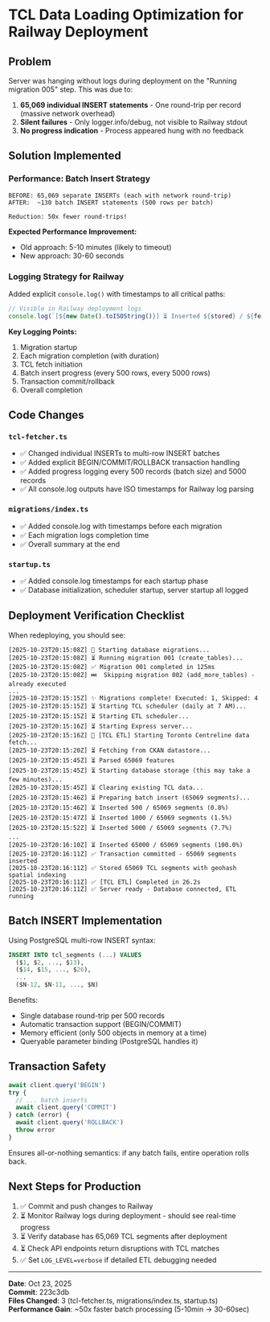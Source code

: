 # TCL Data Loading Optimization for Railway Deployment

## Problem
Server was hanging without logs during deployment on the "Running migration 005" step. This was due to:
1. **65,069 individual INSERT statements** - One round-trip per record (massive network overhead)
2. **Silent failures** - Only logger.info/debug, not visible to Railway stdout
3. **No progress indication** - Process appeared hung with no feedback

## Solution Implemented

### Performance: Batch Insert Strategy
```
BEFORE: 65,069 separate INSERTs (each with network round-trip)
AFTER:  ~130 batch INSERT statements (500 rows per batch)

Reduction: 50x fewer round-trips!
```

**Expected Performance Improvement:**
- Old approach: 5-10 minutes (likely to timeout)
- New approach: 30-60 seconds

### Logging Strategy for Railway
Added explicit `console.log()` with timestamps to all critical paths:

```typescript
// Visible in Railway deployment logs
console.log(`[${new Date().toISOString()}] ⏳ Inserted ${stored} / ${features.length} segments (${pct}%)`)
```

**Key Logging Points:**
1. Migration startup
2. Each migration completion (with duration)
3. TCL fetch initiation
4. Batch insert progress (every 500 rows, every 5000 rows)
5. Transaction commit/rollback
6. Overall completion

## Code Changes

### `tcl-fetcher.ts`
- ✅ Changed individual INSERTs to multi-row INSERT batches
- ✅ Added explicit BEGIN/COMMIT/ROLLBACK transaction handling
- ✅ Added progress logging every 500 records (batch size) and 5000 records
- ✅ All console.log outputs have ISO timestamps for Railway log parsing

### `migrations/index.ts`
- ✅ Added console.log with timestamps before each migration
- ✅ Each migration logs completion time
- ✅ Overall summary at the end

### `startup.ts`
- ✅ Added console.log timestamps for each startup phase
- ✅ Database initialization, scheduler startup, server startup all logged

## Deployment Verification Checklist

When redeploying, you should see:
```
[2025-10-23T20:15:08Z] 🚀 Starting database migrations...
[2025-10-23T20:15:08Z] ⏳ Running migration 001 (create_tables)...
[2025-10-23T20:15:08Z] ✅ Migration 001 completed in 125ms
[2025-10-23T20:15:08Z] ⏭️  Skipping migration 002 (add_more_tables) - already executed
...
[2025-10-23T20:15:15Z] ✨ Migrations complete! Executed: 1, Skipped: 4
[2025-10-23T20:15:15Z] ⏳ Starting TCL scheduler (daily at 7 AM)...
[2025-10-23T20:15:15Z] ⏳ Starting ETL scheduler...
[2025-10-23T20:15:16Z] ⏳ Starting Express server...
[2025-10-23T20:15:16Z] 📍 [TCL ETL] Starting Toronto Centreline data fetch...
[2025-10-23T20:15:20Z] ⏳ Fetching from CKAN datastore...
[2025-10-23T20:15:45Z] ⏳ Parsed 65069 features
[2025-10-23T20:15:45Z] ⏳ Starting database storage (this may take a few minutes)...
[2025-10-23T20:15:45Z] ⏳ Clearing existing TCL data...
[2025-10-23T20:15:46Z] ⏳ Preparing batch insert (65069 segments)...
[2025-10-23T20:15:46Z] ⏳ Inserted 500 / 65069 segments (0.8%)
[2025-10-23T20:15:47Z] ⏳ Inserted 1000 / 65069 segments (1.5%)
[2025-10-23T20:15:52Z] ⏳ Inserted 5000 / 65069 segments (7.7%)
...
[2025-10-23T20:16:10Z] ⏳ Inserted 65000 / 65069 segments (100.0%)
[2025-10-23T20:16:11Z] ✅ Transaction committed - 65069 segments inserted
[2025-10-23T20:16:11Z] ✅ Stored 65069 TCL segments with geohash spatial indexing
[2025-10-23T20:16:11Z] ✅ [TCL ETL] Completed in 26.2s
[2025-10-23T20:16:11Z] ✅ Server ready - Database connected, ETL running
```

## Batch INSERT Implementation

Using PostgreSQL multi-row INSERT syntax:
```sql
INSERT INTO tcl_segments (...) VALUES 
  ($1, $2, ..., $13),
  ($14, $15, ..., $26),
  ...
  ($N-12, $N-11, ..., $N)
```

Benefits:
- Single database round-trip per 500 records
- Automatic transaction support (BEGIN/COMMIT)
- Memory efficient (only 500 objects in memory at a time)
- Queryable parameter binding (PostgreSQL handles it)

## Transaction Safety
```typescript
await client.query('BEGIN')
try {
  // ... batch inserts
  await client.query('COMMIT')
} catch (error) {
  await client.query('ROLLBACK')
  throw error
}
```

Ensures all-or-nothing semantics: if any batch fails, entire operation rolls back.

## Next Steps for Production
1. ✅ Commit and push changes to Railway
2. ⏳ Monitor Railway logs during deployment - should see real-time progress
3. ⏳ Verify database has 65,069 TCL segments after deployment
4. ⏳ Check API endpoints return disruptions with TCL matches
5. ✅ Set `LOG_LEVEL=verbose` if detailed ETL debugging needed

---
**Date**: Oct 23, 2025  
**Commit**: 223c3db  
**Files Changed**: 3 (tcl-fetcher.ts, migrations/index.ts, startup.ts)  
**Performance Gain**: ~50x faster batch processing (5-10min → 30-60sec)
